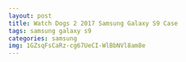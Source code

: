 ```yaml
---
layout: post
title: Watch Dogs 2 2017 Samsung Galaxy S9 Case
tags: samsung galaxy s9
categories: samsung
img: 1GZsqFsCaRz-cg67UeCI-WlBbNVl8am8e
---
```

